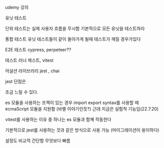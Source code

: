 udemy 강의

유닛 테스트

단위 테스트는 실제 사용자 흐름을 무시함
기본적으로 모든 유닛을 테스트하라

통합 테스트
유닛 테스트들이 같이 돌아가게 될때 테스트가 깨질 경우가있다

E2E 테스트
cypress, perpeteer??

테스트 러너
제스트, vitest

어설션 라이브러리
jest , chai

jest 단점은

조금 느릴 수 있다.

es 모듈을 사용하는 프젝이 있는 경우
import export syntax를 사용할 때
ecmaScript 모듈을 지원함 (바벨 이야기인듯?)
근데 지금은 실험적 기능임(22.7.20)

vitest를 사용하는 이유 중 하나는 es 모듈과 함꼐 작동한다

기본적으로 jest를 사용하는 것과 같은 방식으로 사용 가능 (마이그레이션이 용이하다)

설정도 비교적 간단함
무엇보다 빠름
